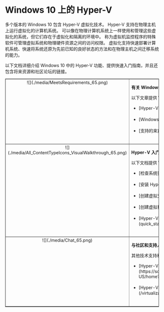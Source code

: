 # Windows 10 上的 Hyper-V

多个版本的 Windows 10 包含 Hyper-V 虚拟化技术。 Hyper-V 支持在物理主机上运行虚拟化的计算机系统。 可以像在物理计算机系统上一样使用和管理这些虚拟化的系统，但它们存在于虚拟化和隔离的环境中。 称为虚拟机监控程序的特殊软件可管理虚拟系统和物理硬件资源之间的访问权限。 虚拟化支持快速部署计算机系统、快速将系统还原为先前已知的良好状态的方法和在物理主机之间迁移系统的能力。

以下文档详细介绍 Windows 10 中的 Hyper-V 功能、提供快速入门指南，并且还包含将来资源和社区论坛的链接。

<table border="1" style="background-color:FFFFCC;border-collapse:collapse;border:1px solid FFCC00;color:000000;width:100%" cellpadding="15" cellspacing="3">
    <tr valign="top">
        <td><center>![](./media/MeetsRequirements_65.png)</center></td>
        <td valign="top">
            <p><strong>有关 Windows 上的 Hyper-V</strong></p>
            <p>以下文章提供 Windows 上的 Hyper-V 简介和相关信息。</p>
            <ul>
                <li class="unordered">[Hyper-V 简介](./about/hyperv_on_windows.md)<br /><br /></li>
                <li class="unordered">[Windows 10 的 Hyper-V 中的新增功能](./about/whats_new.md)<br /><br /></li>
                <li class="unordered">[支持的来宾操作系统](about\supported_guest_os.md)<br /><br /></li>
            </ul>   
        </td>
    </tr>
    <tr valign="top">
        <td><center>![](./media/All_ContentTypeIcons_VisualWalkthrough_65.png)</center></td>
        <td valign="top">
            <p><strong>Hyper-V 入门</strong></p>
            <p>以下文档提供 Windows 10 上的 Hyper-V 的快速入门指南。</p>
            <ul>
                <li class="unordered">[检查系统要求](quick_start\walkthrough_compatibility.md)<br /><br /></li>
                <li class="unordered">[安装 Hyper-V](quick_start\walkthrough_install.md)<br /><br /></li>
                <li class="unordered">[创建虚拟交换机](quick_start\walkthrough_virtual_switch.md)<br /><br /></li>
                <li class="unordered">[创建虚拟机](quick_start\walkthrough_create_vm.md)<br /><br /></li>
                <li class="unordered">[Hyper-V 和 PowerShell](quick_start\walkthrough_powershell.md)<br /><br /></li>
            </ul>
        </td>
    </tr>
    <tr valign="top">
        <td><center>![](./media/Chat_65.png)</center></td>
        <td valign="top">
            <p><strong>与社区和支持人员联系</strong></p>
            <p>其他技术支持和社区资源。</p>
            <ul>
                <li class="unordered">[Hyper-V 论坛](https://social.technet.microsoft.com/Forums/windowsserver/en-US/home?forum=winserverhyperv)<br /><br /></li>
                <li class="unordered">[Hyper-V 和 Windows 容器的社区资源](/virtualization/community/community_overview)<br /><br /></li>
            </ul>   
        </td>
    </tr>
</table>






<!--HONumber=Mar16_HO3-->



